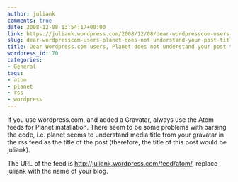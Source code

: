 ```yaml
---
author: juliank
comments: true
date: 2008-12-08 13:54:17+00:00
link: https://juliank.wordpress.com/2008/12/08/dear-wordpresscom-users-planet-does-not-understand-your-post-titles/
slug: dear-wordpresscom-users-planet-does-not-understand-your-post-titles
title: Dear Wordpress.com users, Planet does not understand your post titles.
wordpress_id: 70
categories:
- General
tags:
- atom
- planet
- rss
- wordpress
---
```


If you use wordpress.com, and added a Gravatar, always use the Atom feeds for Planet installation. There seem to be some problems with parsing the code, i.e. planet seems to understand media:title from your gravatar in the rss feed as the title of the post (therefore, the title of this post would be juliank).

The URL of the feed is http://juliank.wordpress.com/feed/atom/, replace juliank with the name of your blog.
